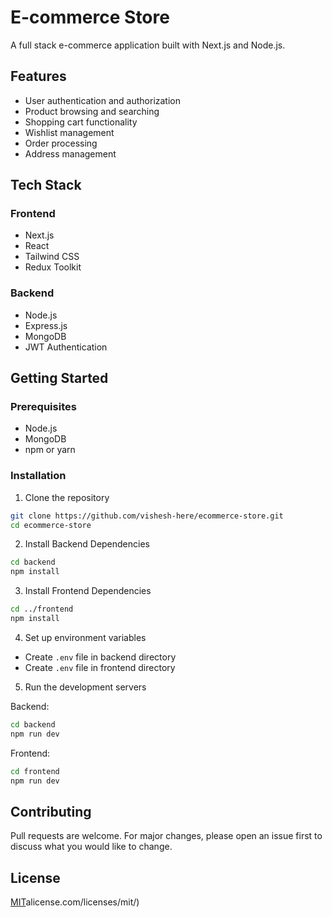 # E-commerce Store

A full stack e-commerce application built with Next.js and Node.js.

## Features

- User authentication and authorization
- Product browsing and searching
- Shopping cart functionality
- Wishlist management
- Order processing
- Address management

## Tech Stack

### Frontend
- Next.js
- React
- Tailwind CSS
- Redux Toolkit

### Backend
- Node.js
- Express.js
- MongoDB
- JWT Authentication

## Getting Started

### Prerequisites
- Node.js
- MongoDB
- npm or yarn

### Installation

1. Clone the repository
```bash
git clone https://github.com/vishesh-here/ecommerce-store.git
cd ecommerce-store
```

2. Install Backend Dependencies
```bash
cd backend
npm install
```

3. Install Frontend Dependencies
```bash
cd ../frontend
npm install
```

4. Set up environment variables
- Create `.env` file in backend directory
- Create `.env` file in frontend directory

5. Run the development servers

Backend:
```bash
cd backend
npm run dev
```

Frontend:
```bash
cd frontend
npm run dev
```

## Contributing

Pull requests are welcome. For major changes, please open an issue first to discuss what you would like to change.

## License

[MIT](https://choosealicense.com/licenses/mit/)alicense.com/licenses/mit/)